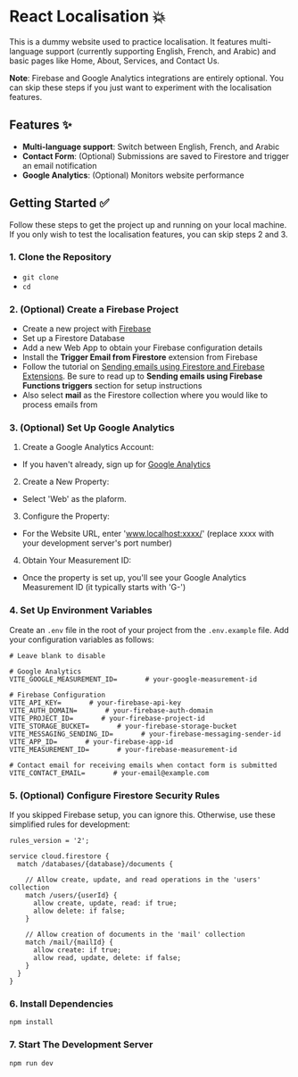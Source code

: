 # React Localisation 💥

This is a dummy website used to practice localisation. It
features multi-language support (currently supporting English, French, and Arabic) and
basic pages like Home, About, Services, and Contact Us.

**Note**: Firebase and Google Analytics integrations are entirely optional. You can skip these
steps if you just want to experiment with the localisation features.

## Features ✨

* **Multi-language support**: Switch between English, French, and Arabic
* **Contact Form**: (Optional) Submissions are saved to Firestore and trigger an email notification
* **Google Analytics**: (Optional) Monitors website performance

## Getting Started ✅

Follow these steps to get the project up and running on your local machine. If you only wish to test
the localisation features, you can skip steps 2 and 3.

### 1. Clone the Repository

* `git clone `
* `cd `

### 2. (Optional) Create a Firebase Project

* Create a new project with [Firebase](https://firebase.google.com/)
* Set up a Firestore Database
* Add a new Web App to obtain your Firebase configuration details
* Install the **Trigger Email from Firestore** extension from Firebase
* Follow the tutorial on [Sending emails using Firestore and Firebase Extensions](https://invertase.io/blog/send-email-extension). Be sure to read up to **Sending emails using Firebase Functions triggers** section for setup instructions
* Also select **mail** as the Firestore collection where you would like to process emails from

### 3. (Optional) Set Up Google Analytics

1. Create a Google Analytics Account: <br>
* If you haven't already, sign up for [Google Analytics](https://marketingplatform.google.com/about/analytics/)

2. Create a New Property: <br>
* Select 'Web' as the plaform.
3. Configure the Property: <br>
* For the Website URL, enter 'www.localhost:xxxx/' (replace xxxx with your development server's port number)
4. Obtain Your Measurement ID: <br>
* Once the property is set up, you'll see your Google Analytics Measurement ID (it typically starts with 'G-')

### 4. Set Up Environment Variables

Create an `.env` file in the root of your project from the `.env.example` file. Add your configuration variables as follows:

```
# Leave blank to disable

# Google Analytics
VITE_GOOGLE_MEASUREMENT_ID=       # your-google-measurement-id

# Firebase Configuration
VITE_API_KEY=       # your-firebase-api-key
VITE_AUTH_DOMAIN=       # your-firebase-auth-domain
VITE_PROJECT_ID=       # your-firebase-project-id
VITE_STORAGE_BUCKET=       # your-firebase-storage-bucket
VITE_MESSAGING_SENDING_ID=       # your-firebase-messaging-sender-id
VITE_APP_ID=       # your-firebase-app-id
VITE_MEASUREMENT_ID=       # your-firebase-measurement-id

# Contact email for receiving emails when contact form is submitted
VITE_CONTACT_EMAIL=       # your-email@example.com
```

### 5. (Optional) Configure Firestore Security Rules

If you skipped Firebase setup, you can ignore this. Otherwise, use these simplified rules for development:

```
rules_version = '2';

service cloud.firestore {
  match /databases/{database}/documents {

    // Allow create, update, and read operations in the 'users' collection
    match /users/{userId} {
      allow create, update, read: if true;
      allow delete: if false;
    }

    // Allow creation of documents in the 'mail' collection
    match /mail/{mailId} {
      allow create: if true;
      allow read, update, delete: if false;
    }
  }
}
```

### 6. Install Dependencies

`npm install`

### 7. Start The Development Server

`npm run dev`
